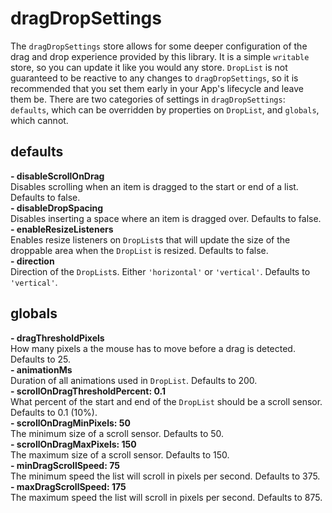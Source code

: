 # dragDropSettings

The `dragDropSettings` store allows for some deeper configuration of the drag and drop experience provided by this library.
It is a simple `writable` store, so you can update it like you would any store.
`DropList` is not guaranteed to be reactive to any changes to `dragDropSettings`, so it is recommended that you set them early in your App's lifecycle and leave them be.
There are two categories of settings in `dragDropSettings`: `defaults`, which can be overridden by properties on `DropList`, and `globals`, which cannot.

## defaults

**- disableScrollOnDrag**  
Disables scrolling when an item is dragged to the start or end of a list. Defaults to false.  
**- disableDropSpacing**  
Disables inserting a space where an item is dragged over. Defaults to false.  
**- enableResizeListeners**  
Enables resize listeners on `DropList`s that will update the size of the droppable area when the `DropList` is resized. Defaults to false.  
**- direction**  
Direction of the `DropList`s. Either `'horizontal'` or `'vertical'`. Defaults to `'vertical'`.  

## globals

**- dragThresholdPixels**  
How many pixels a the mouse has to move before a drag is detected. Defaults to 25.  
**- animationMs**  
Duration of all animations used in `DropList`. Defaults to 200.  
**- scrollOnDragThresholdPercent: 0.1**  
What percent of the start and end of the `DropList` should be a scroll sensor. Defaults to 0.1 (10%).  
**- scrollOnDragMinPixels: 50**  
The minimum size of a scroll sensor. Defaults to 50.  
**- scrollOnDragMaxPixels: 150**  
The maximum size of a scroll sensor. Defaults to 150.  
**- minDragScrollSpeed: 75**  
The minimum speed the list will scroll in pixels per second. Defaults to 375.  
**- maxDragScrollSpeed: 175**  
The maximum speed the list will scroll in pixels per second. Defaults to 875.  
